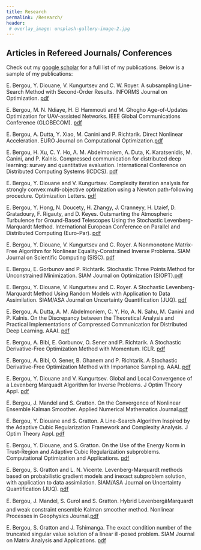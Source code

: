 ```yaml
---
title: Research
permalink: /Research/
header:
 # overlay_image: unsplash-gallery-image-2.jpg
---
```


##  Articles in Refereed Journals/ Conferences

Check out my [google scholar](https://scholar.google.com/citations?user=qzxprWoAAAAJ&hl=fr) for a full list of my publications. Below is a sample of my publications:

E. Bergou, Y. Diouane, V. Kungurtsev and C. W. Royer. A subsampling Line-Search Method with Second-Order Results. INFORMS Journal on Optimization. [pdf](https://arxiv.org/pdf/1810.07211.pdf)

E. Bergou, M. N. Ndiaye, H. El Hammouti and M. Ghogho Age-of-Updates Optimization for UAV-assisted Networks. IEEE Global Communications Conference (GLOBECOM). [pdf](https://arxiv.org/abs/2209.05370)

E. Bergou, A. Dutta, Y. Xiao, M. Canini and P. Richtarik. Direct Nonlinear Acceleration. EURO Journal on Computational Optimization.[pdf](https://arxiv.org/pdf/1905.11692.pdf)

E. Bergou, H. Xu, C. Y. Ho, A. M. Abdelmoniem, A. Duta, K. Karatsenidis, M. Canini, and P. Kalnis. Compressed communication for distributed deep learning: survey and quantitative evaluation. International Conference on Distributed Computing Systems (ICDCS). [pdf](https://repository.kaust.edu.sa/bitstream/handle/10754/662495/gradient-compression-survey.pdf?sequence=1&isAllowed=y)

E. Bergou, Y. Diouane and V. Kungurtsev. Complexity iteration analysis for strongly convex multi-objective optimization using a Newton path-following procedure. Optimization Letters. [pdf](https://link.springer.com/article/10.1007/s11590-020-01623-x)

E. Bergou, Y. Hong, N. Doucety, H. Zhangy, J. Cranneyy, H. Ltaief, D. Gratadoury, F. Rigauty, and D. Keyes.  Outsmarting the Atmospheric Turbulence for Ground-Based Telescopes Using the Stochastic Levenberg-Marquardt Method. International European Conference on Parallel and Distributed Computing (Euro-Par). [pdf](https://link.springer.com/chapter/10.1007%2F978-3-030-85665-6_35)

E. Bergou, Y. Diouane, V. Kungurtsev and C. Royer. A Nonmonotone Matrix-Free Algorithm for Nonlinear Equality-Constrained Inverse Problems. SIAM Journal on Scientific Computing (SISC). [pdf](https://arxiv.org/pdf/2006.16340.pdf)

E. Bergou, E. Gorbunov and P. Richtarik. Stochastic Three Points Method for Unconstrained
Minimization. SIAM Journal on Optimization (SIOPT).[pdf](https://arxiv.org/pdf/1902.03591.pdf)

E. Bergou, Y. Diouane, V. Kungurtsev and C. Royer. A Stochastic Levenberg-Marquardt Method
Using Random Models with Application to Data Assimilation. SIAM/ASA Journal on Uncertainty Quantification (JUQ). [pdf](http://www.optimization-online.org/DB_FILE/2018/07/6700.pdf)

E. Bergou, A. Dutta, A. M. Abdelmoniem, C. Y. Ho, A. N. Sahu, M. Canini and P. Kalnis. 
On the Discrepancy between the Theoretical Analysis and Practical Implementations of Compressed Communication for Distributed Deep Learning. AAAI. [pdf](https://arxiv.org/pdf/1911.08250.pdf)

E. Bergou, A. Bibi, E. Gorbunov, O. Sener and P. Richtarik. A Stochastic Derivative-Free Optimization Method with Momentum. ICLR. [pdf](https://arxiv.org/pdf/1905.13278.pdf)

E. Bergou, A. Bibi, O. Sener, B. Ghanem and P. Richtarik. A Stochastic Derivative-Free Optimization Method with
Importance Sampling. AAAI. [pdf](https://arxiv.org/pdf/1902.01272.pdf)

E. Bergou, Y. Diouane and V. Kungurtsev. Global and Local Convergence of a Levenberg Marquadt
Algorithm for Inverse Problems. J Optim Theory Appl. [pdf](https://pdfs.semanticscholar.org/6048/ff93f92a865172dc621be1d318ba2c2ed244.pdf)

E. Bergou, J. Mandel and S. Gratton. On the Convergence of Nonlinear Ensemble Kalman Smoother.
Applied Numerical Mathematics Journal.[pdf](https://arxiv.org/pdf/1411.4608.pdf)

E. Bergou, Y. Diouane and S. Gratton. A Line-Search Algorithm Inspired by the Adaptive
Cubic Regularization Framework and Complexity Analysis. J Optim Theory Appl. [pdf](https://arxiv.org/pdf/1805.11588.pdf)

E. Bergou, Y. Diouane, and S. Gratton. On the Use of the Energy Norm in Trust-Region and
Adaptive Cubic Regularization subproblems. Computational Optimization and Applications. [pdf](https://oatao.univ-toulouse.fr/18728/1/Bergou_18728.pdf)

E. Bergou, S. Gratton and L. N. Vicente. Levenberg-Marquardt methods based on probabilistic
gradient models and inexact subproblem solution, with application to data assimilation.
SIAM/ASA Journal on Uncertainty Quantification (JUQ). [pdf](https://hal.archives-ouvertes.fr/hal-02147989/document)

E. Bergou, J. Mandel,  S. Gurol and S. Gratton. Hybrid LevenbergâMarquardt and weak constraint
ensemble Kalman smoother method. Nonlinear Processes in Geophysics Journal.[pdf](https://prodinra.inra.fr/ft?id={248E3992-FD68-4BFB-A5DE-0F3E17287115}&original=true) 

E. Bergou, S. Gratton and J. Tshimanga. The exact condition number of the truncated singular
value solution of a linear ill-posed problem. SIAM Journal on Matrix Analysis and Applications.
[pdf](https://oatao.univ-toulouse.fr/22597/1/bergou_22597.pdf)







